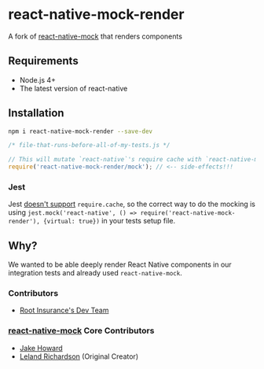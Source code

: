 # react-native-mock-render

A fork of [react-native-mock](https://github.com/RealOrangeOne/react-native-mock) that renders components

## Requirements
- Node.js 4+
- The latest version of react-native

## Installation

```bash
npm i react-native-mock-render --save-dev
```

```js
/* file-that-runs-before-all-of-my-tests.js */

// This will mutate `react-native`'s require cache with `react-native-mock`'s.
require('react-native-mock-render/mock'); // <-- side-effects!!!
```

### Jest

Jest [doesn't support](https://github.com/Root-App/react-native-mock-render/issues/23) `require.cache`, so the correct way to do the mocking is using `jest.mock('react-native', () => require('react-native-mock-render'), {virtual: true})` in your tests setup file.

## Why?

We wanted to be able deeply render React Native components in our integration tests and already used `react-native-mock`.

### Contributors

- [Root Insurance's Dev Team](https://joinroot.com)

### [react-native-mock](https://github.com/RealOrangeOne/react-native-mock) Core Contributors
- [Jake Howard](https://github.com/RealOrangeOne)
- [Leland Richardson](https://github.com/lelandrichardson) (Original Creator)
